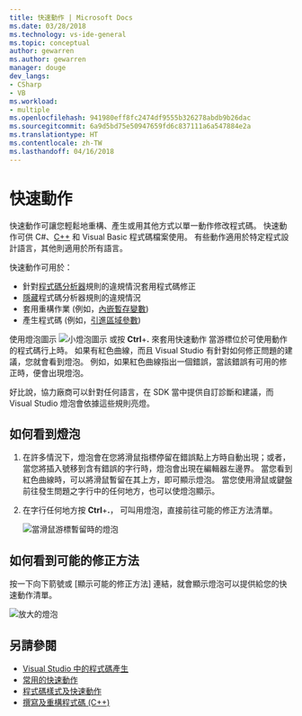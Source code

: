```yaml
---
title: 快速動作 | Microsoft Docs
ms.date: 03/28/2018
ms.technology: vs-ide-general
ms.topic: conceptual
author: gewarren
ms.author: gewarren
manager: douge
dev_langs:
- CSharp
- VB
ms.workload:
- multiple
ms.openlocfilehash: 941980eff8fc2474df9555b326278abdb9b26dac
ms.sourcegitcommit: 6a9d5bd75e50947659fd6c837111a6a547884e2a
ms.translationtype: HT
ms.contentlocale: zh-TW
ms.lasthandoff: 04/16/2018
---
```

# <a name="quick-actions"></a>快速動作

快速動作可讓您輕鬆地重構、產生或用其他方式以單一動作修改程式碼。 快速動作可供 C#、[C++](/cpp/ide/writing-and-refactoring-code-cpp) 和 Visual Basic 程式碼檔案使用。 有些動作適用於特定程式設計語言，其他則適用於所有語言。

快速動作可用於：

- 針對[程式碼分析器](../code-quality/roslyn-analyzers-overview.md)規則的違規情況套用程式碼修正
- [隱藏](../code-quality/use-roslyn-analyzers.md)程式碼分析器規則的違規情況
- 套用重構作業 (例如，[內嵌暫存變數](../ide/reference/inline-temporary-variable.md))
- 產生程式碼 (例如，[引進區域參數](../ide/reference/introduce-local-variable.md))

使用燈泡圖示 ![小燈泡圖示](media/vs2015_lightbulbsmall.png) 或按 **Ctrl**+**.** 來套用快速動作 當游標位於可使用動作的程式碼行上時。 如果有紅色曲線，而且 Visual Studio 有針對如何修正問題的建議，您就會看到燈泡。 例如，如果紅色曲線指出一個錯誤，當該錯誤有可用的修正時，便會出現燈泡。

好比說，協力廠商可以針對任何語言，在 SDK 當中提供自訂診斷和建議，而 Visual Studio 燈泡會依據這些規則亮燈。

## <a name="to-see-a-light-bulb"></a>如何看到燈泡

1. 在許多情況下，燈泡會在您將滑鼠指標停留在錯誤點上方時自動出現；或者，當您將插入號移到含有錯誤的字行時，燈泡會出現在編輯器左邊界。 當您看到紅色曲線時，可以將滑鼠暫留在其上方，即可顯示燈泡。 當您使用滑鼠或鍵盤前往發生問題之字行中的任何地方，也可以使燈泡顯示。

1. 在字行任何地方按 **Ctrl**+**.**， 可叫用燈泡，直接前往可能的修正方法清單。

   ![當滑鼠游標暫留時的燈泡](../ide/media/vs2015_lightbulb_hover.png)

## <a name="to-see-potential-fixes"></a>如何看到可能的修正方法

按一下向下箭號或 [顯示可能的修正方法] 連結，就會顯示燈泡可以提供給您的快速動作清單。

![放大的燈泡](../ide/media/vs2015_lightbulb_hover_expanded.png)

## <a name="see-also"></a>另請參閱

- [Visual Studio 中的程式碼產生](../ide/code-generation-in-visual-studio.md)
- [常用的快速動作](../ide/common-quick-actions.md)
- [程式碼樣式及快速動作](../ide/code-styles-and-quick-actions.md)
- [撰寫及重構程式碼 (C++)](/cpp/ide/writing-and-refactoring-code-cpp)